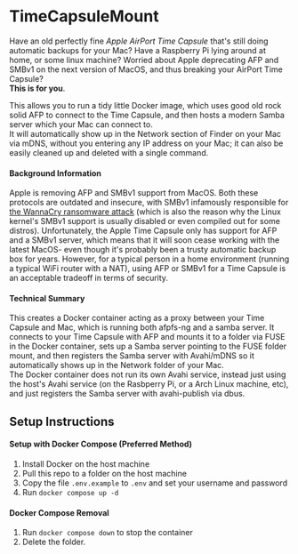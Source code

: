 # TimeCapsuleMount
Have an old perfectly fine *Apple AirPort Time Capsule* that's still doing automatic backups for your Mac? Have a Raspberry Pi lying around at home, or some linux machine? Worried about Apple deprecating AFP and SMBv1 on the next version of MacOS, and thus breaking your AirPort Time Capsule?  
**This is for you**.

This allows you to run a tidy little Docker image, which uses good old rock solid AFP to connect to the Time Capsule, and then hosts a modern Samba server which your Mac can connect to.  
It will automatically show up in the Network section of Finder on your Mac via mDNS, without you entering any IP address on your Mac; it can also be easily cleaned up and deleted with a single command.

#### Background Information
Apple is removing AFP and SMBv1 support from MacOS. Both these protocols are outdated and insecure, with SMBv1 infamously responsible for [the WannaCry ransomware attack](https://en.wikipedia.org/wiki/WannaCry_ransomware_attack) (which is also the reason why the Linux kernel's SMBv1 support is usually disabled or even compiled out for some distros). Unfortunately, the Apple Time Capsule only has support for AFP and a SMBv1 server, which means that it will soon cease working with the latest MacOS- even though it's probably been a trusty automatic backup box for years. However, for a typical person in a home environment (running a typical WiFi router with a NAT), using AFP or SMBv1 for a Time Capsule is an acceptable tradeoff in terms of security.

#### Technical Summary 
This creates a Docker container acting as a proxy between your Time Capsule and Mac, which is running both afpfs-ng and a samba server. It connects to your Time Capsule with AFP and mounts it to a folder via FUSE in the Docker container, sets up a Samba server pointing to the FUSE folder mount, and then registers the Samba server with Avahi/mDNS so it automatically shows up in the Network folder of your Mac.  
The Docker container does not run its own Avahi service, instead just using the host's Avahi service (on the Rasbperry Pi, or a Arch Linux machine, etc), and just registers the Samba server with avahi-publish via dbus. 

## Setup Instructions

#### Setup with Docker Compose (Preferred Method)
1. Install Docker on the host machine
2. Pull this repo to a folder on the host machine
3. Copy the file `.env.example` to `.env` and set your username and password
4. Run `docker compose up -d`

#### Docker Compose Removal
1. Run `docker compose down` to stop the container
2. Delete the folder.

